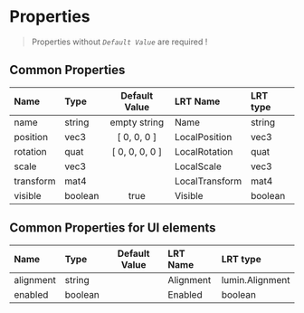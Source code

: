 # Properties

> Properties without _`Default Value`_ are required !

## Common Properties

| Name      | Type    | Default Value  | LRT Name       | LRT type |
| :-------- | :------ | :------------: | :------------- | :------- |
| name      | string  |  empty string  | Name           | string   |
| position  | vec3    |  [ 0, 0, 0 ]   | LocalPosition  | vec3     |
| rotation  | quat    | [ 0, 0, 0, 0 ] | LocalRotation  | quat     |
| scale     | vec3    |                | LocalScale     | vec3     |
| transform | mat4    |                | LocalTransform | mat4     |
| visible   | boolean |      true      | Visible        | boolean  |

## Common Properties for UI elements

| Name      | Type    | Default Value | LRT Name  | LRT type        |
| :-------- | :------ | :-----------: | :-------- | :-------------- |
| alignment | string  |               | Alignment | lumin.Alignment |
| enabled   | boolean |               | Enabled   | boolean         |

